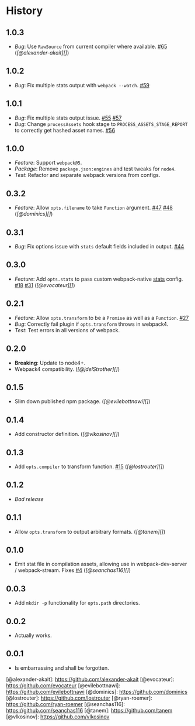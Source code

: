 History
=======

1.0.3
-----

-   *Bug*: Use `RawSource` from current compiler where available. [\#65](https://github.com/FormidableLabs/webpack-stats-plugin/pull/65) (*<span class="citation" data-cites="alexander-akait">\[@alexander-akait\]</span>\[\]*)

1.0.2
-----

-   *Bug*: Fix multiple stats output with `webpack --watch`. [\#59](https://github.com/FormidableLabs/webpack-stats-plugin/issues/59)

1.0.1
-----

-   *Bug*: Fix multiple stats output issue. [\#55](https://github.com/FormidableLabs/webpack-stats-plugin/issues/55) [\#57](https://github.com/FormidableLabs/webpack-stats-plugin/issues/57)
-   *Bug*: Change `processAssets` hook stage to `PROCESS_ASSETS_STAGE_REPORT` to correctly get hashed asset names. [\#56](https://github.com/FormidableLabs/webpack-stats-plugin/issues/56)

1.0.0
-----

-   *Feature*: Support `webpack@5`.
-   *Package*: Remove `package.json:engines` and test tweaks for `node4`.
-   *Test*: Refactor and separate webpack versions from configs.

0.3.2
-----

-   *Feature*: Allow `opts.filename` to take `Function` argument. [\#47](https://github.com/FormidableLabs/webpack-stats-plugin/issues/47) [\#48](https://github.com/FormidableLabs/webpack-stats-plugin/pull/48) (*<span class="citation" data-cites="dominics">\[@dominics\]</span>\[\]*)

0.3.1
-----

-   *Bug*: Fix options issue with `stats` default fields included in output. [\#44](https://github.com/FormidableLabs/webpack-stats-plugin/issues/44)

0.3.0
-----

-   *Feature*: Add `opts.stats` to pass custom webpack-native [stats](https://webpack.js.org/configuration/stats/#stats) config. [\#18](https://github.com/FormidableLabs/webpack-stats-plugin/issues/18) [\#31](https://github.com/FormidableLabs/webpack-stats-plugin/pull/31) (*<span class="citation" data-cites="evocateur">\[@evocateur\]</span>\[\]*)

0.2.1
-----

-   *Feature*: Allow `opts.transform` to be a `Promise` as well as a `Function`. [\#27](https://github.com/FormidableLabs/webpack-stats-plugin/issues/27)
-   *Bug*: Correctly fail plugin if `opts.transform` throws in webpack4.
-   *Test*: Test errors in all versions of webpack.

0.2.0
-----

-   **Breaking**: Update to node4+.
-   Webpack4 compatibility. (*<span class="citation" data-cites="jdelStrother">\[@jdelStrother\]</span>\[\]*)

0.1.5
-----

-   Slim down published npm package. (*<span class="citation" data-cites="evilebottnawi">\[@evilebottnawi\]</span>\[\]*)

0.1.4
-----

-   Add constructor definition. (*<span class="citation" data-cites="vlkosinov">\[@vlkosinov\]</span>\[\]*)

0.1.3
-----

-   Add `opts.compiler` to transform function. [\#15](https://github.com/FormidableLabs/webpack-stats-plugin/issues/15) (*<span class="citation" data-cites="lostrouter">\[@lostrouter\]</span>\[\]*)

0.1.2
-----

-   *Bad release*

0.1.1
-----

-   Allow `opts.transform` to output arbitrary formats. (*<span class="citation" data-cites="tanem">\[@tanem\]</span>\[\]*)

0.1.0
-----

-   Emit stat file in compilation assets, allowing use in webpack-dev-server / webpack-stream. Fixes [\#4](https://github.com/FormidableLabs/webpack-stats-plugin/issues/4) (*<span class="citation" data-cites="seanchas116">\[@seanchas116\]</span>\[\]*)

0.0.3
-----

-   Add `mkdir -p` functionality for `opts.path` directories.

0.0.2
-----

-   Actually works.

0.0.1
-----

-   Is embarrassing and shall be forgotten.

<span class="citation" data-cites="alexander-akait">\[@alexander-akait\]</span>: https://github.com/alexander-akait <span class="citation" data-cites="evocateur">\[@evocateur\]</span>: https://github.com/evocateur <span class="citation" data-cites="evilebottnawi">\[@evilebottnawi\]</span>: https://github.com/evilebottnawi <span class="citation" data-cites="dominics">\[@dominics\]</span>: https://github.com/dominics <span class="citation" data-cites="lostrouter">\[@lostrouter\]</span>: https://github.com/lostrouter <span class="citation" data-cites="ryan-roemer">\[@ryan-roemer\]</span>: https://github.com/ryan-roemer <span class="citation" data-cites="seanchas116">\[@seanchas116\]</span>: https://github.com/seanchas116 <span class="citation" data-cites="tanem">\[@tanem\]</span>: https://github.com/tanem <span class="citation" data-cites="vlkosinov">\[@vlkosinov\]</span>: https://github.com/vlkosinov

